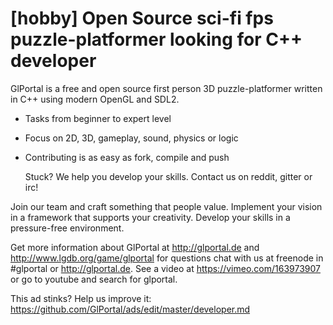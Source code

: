 # [hobby] Open Source sci-fi fps puzzle-platformer looking for C++ developer

GlPortal is a free and open source first person 3D puzzle-platformer written in C++ using modern OpenGL and SDL2.

- Tasks from beginner to expert level
- Focus on 2D, 3D, gameplay, sound, physics or logic
- Contributing is as easy as fork, compile and push

    Stuck? We help you develop your skills. Contact us on reddit, gitter or irc!

Join our team and craft something that people value. Implement your vision in a framework that supports your creativity. Develop your skills in a pressure-free environment.

Get more information about GlPortal at http://glportal.de and http://www.lgdb.org/game/glportal for questions chat with us at freenode in #glportal or http://glportal.de. See a video at https://vimeo.com/163973907 or go to youtube and search for glportal.

This ad stinks? Help us improve it: https://github.com/GlPortal/ads/edit/master/developer.md
